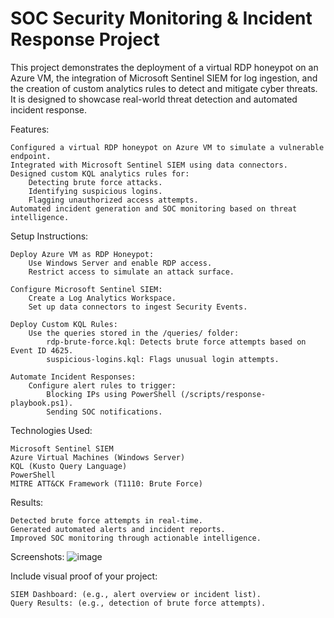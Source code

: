 # SOC Security Monitoring & Incident Response Project
This project demonstrates the deployment of a virtual RDP honeypot on an Azure VM, the integration of Microsoft Sentinel SIEM for log ingestion, and the creation of custom analytics rules to detect and mitigate cyber threats. It is designed to showcase real-world threat detection and automated incident response.

Features:

    Configured a virtual RDP honeypot on Azure VM to simulate a vulnerable endpoint.
    Integrated with Microsoft Sentinel SIEM using data connectors.
    Designed custom KQL analytics rules for:
        Detecting brute force attacks.
        Identifying suspicious logins.
        Flagging unauthorized access attempts.
    Automated incident generation and SOC monitoring based on threat intelligence.

Setup Instructions:

    Deploy Azure VM as RDP Honeypot:
        Use Windows Server and enable RDP access.
        Restrict access to simulate an attack surface.

    Configure Microsoft Sentinel SIEM:
        Create a Log Analytics Workspace.
        Set up data connectors to ingest Security Events.

    Deploy Custom KQL Rules:
        Use the queries stored in the /queries/ folder:
            rdp-brute-force.kql: Detects brute force attempts based on Event ID 4625.
            suspicious-logins.kql: Flags unusual login attempts.

    Automate Incident Responses:
        Configure alert rules to trigger:
            Blocking IPs using PowerShell (/scripts/response-playbook.ps1).
            Sending SOC notifications.

Technologies Used:

    Microsoft Sentinel SIEM
    Azure Virtual Machines (Windows Server)
    KQL (Kusto Query Language)
    PowerShell
    MITRE ATT&CK Framework (T1110: Brute Force)

Results:

    Detected brute force attempts in real-time.
    Generated automated alerts and incident reports.
    Improved SOC monitoring through actionable intelligence.

Screenshots:
![image](https://github.com/user-attachments/assets/b74cfa9e-640c-48f2-8b46-95cac69c8927)



Include visual proof of your project:

    SIEM Dashboard: (e.g., alert overview or incident list).
    Query Results: (e.g., detection of brute force attempts).
